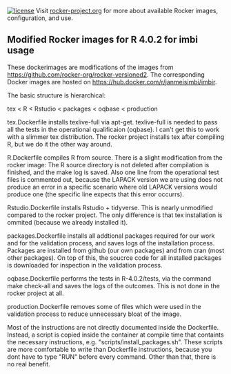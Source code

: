 [![license](https://img.shields.io/badge/license-GPLv2-blue.svg)](https://opensource.org/licenses/GPL-2.0)
Visit [rocker-project.org](https://rocker-project.org) for more about available Rocker images, configuration, and use. 


## Modified Rocker images for R 4.0.2 for imbi usage

These dockerimages are modifications of the images from https://github.com/rocker-org/rocker-versioned2.
The corresponding Docker images are hosted on https://hub.docker.com/r/janmeisimbi/imbir.

The basic structure is hierarchical:

tex < R < Rstudio < packages < oqbase < production

tex.Dockerfile installs texlive-full via apt-get. texlive-full is needed to pass all the tests in the operational qualificaion (oqbase). I can't get this to work with a slimmer tex distribution. The rocker project installs tex after compiling R, but we do it the other way around.


R.Dockerfile compiles R from source. There is a slight modification from the rocker image: The R source directory is not deleted after compilation is finished, and the make log is saved. Also one line from the operational test files is commented out, because the LAPACK version we are using does not produce an error in a specific scenario where old LAPACK versions would produce one (the specific line expects that this error occurrs).

Rstudio.Dockerfile installs Rstudio + tidyverse. This is nearly unmodified compared to the rocker project. The only difference is that tex installation is ommited (because we already installed it).

packages.Dockerfile installs all addtional packages required for our work and for the validation process, and saves logs of the installation process. Packages are installed from github (our own packages) and from cran (most other packages). On top of this, the soucrce code for all installed packages is downloaded for inspection in the validation process.

oqbase.Dockerfile performs the tests in R-4.0.2/tests, via the command make check-all and saves the logs of the outcomes. This is not done in the rocker project at all.

production.Dockerfile removes some of files which were used in the validation process to reduce unnecessary bloat of the image.

Most of the instructions are not directly documented inside the Dockerfile. Instead, a script is copied inside the container at compile time that containts the necessary instructions, e.g. "scripts/install_packages.sh". These scripts are more comfortable to write than Dockerfile instructions, because you dont have to type "RUN" before every command. Other than that, there is no real benefit.




